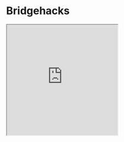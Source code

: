 # Bridgehacks
<html>
    <head>
        <title>My Great Game</title>
    </head>
    <body>
    <iframe src="https://playcanv.as/p/61fb1da9/"width="300" height="300">
</iframe>
    </body>
</html>

